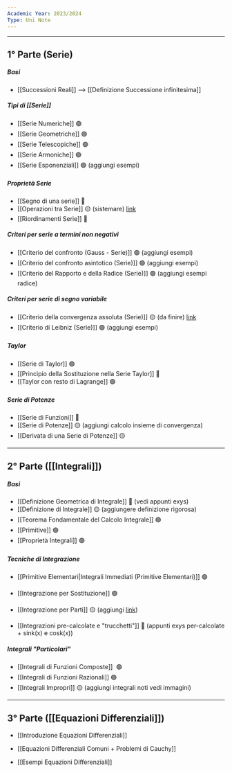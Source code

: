 ```yaml
---
Academic Year: 2023/2024
Type: Uni Note
---
```

---
## 1° Parte (Serie)
##### Basi
- [[Successioni Reali]] --> [[Definizione Successione infinitesima]]

##### Tipi di [[Serie]]
- [[Serie Numeriche]] 🟢
- [[Serie Geometriche]] 🟢
- [[Serie Telescopiche]] 🟢
- [[Serie Armoniche]] 🟢
- [[Serie Esponenziali]] 🟢 (aggiungi esempi)

##### Proprietà Serie
- [[Segno di una serie]] 🔴
- [[Operazioni tra Serie]] 🟡 (sistemare)  [link](https://www.youmath.it/lezioni/analisi-matematica/serie-numeriche/752-somma-di-due-serie-e-risultati-di-convergenza.html)
- [[Riordinamenti Serie]] 🔴

##### Criteri per serie a termini non negativi
- [[Criterio del confronto (Gauss - Serie)]] 🟢 (aggiungi esempi)
- [[Criterio del confronto asintotico (Serie)]] 🟢 (aggiungi esempi)
- [[Criterio del Rapporto e della Radice (Serie)]] 🟢 (aggiungi esempi radice)

##### Criteri per serie di segno variabile
- [[Criterio della convergenza assoluta (Serie)]] 🟡 (da finire) [link](https://www.youmath.it/lezioni/analisi-matematica/serie-numeriche/749-convergenza-assoluta.html)
- [[Criterio di Leibniz (Serie)]] 🟢 (aggiungi esempi)

##### Taylor
- [[Serie di Taylor]] 🟢
- [[Principio della Sostituzione nella Serie Taylor]] 🔴
- [[Taylor con resto di Lagrange]] 🟢

##### Serie di Potenze
- [[Serie di Funzioni]] 🔴
- [[Serie di Potenze]] 🟡 (aggiungi calcolo insieme di convergenza)
- [[Derivata di una Serie di Potenze]] 🟡

---
## 2° Parte ([[Integrali]])

##### Basi
- [[Definizione Geometrica di Integrale]] 🔴 (vedi appunti exys)
- [[Definizione di Integrale]] 🟡 (aggiungere definizione rigorosa)
- [[Teorema Fondamentale del Calcolo Integrale]] 🟢
- [[Primitive]] 🟢
- [[Proprietà Integrali]] 🟢

##### Tecniche di Integrazione
- [[Primitive Elementari|Integrali Immediati (Primitive Elementari)]] 🟢
- [[Integrazione per Sostituzione]] 🟢
- [[Integrazione per Parti]] 🟡 (aggiungi [link](https://alem1105.github.io/Quartz/Primo-Anno/Secondo-Semestre/Calcolo-Integrale/Integrali#integrazione-per-parti-fattore-differenziale-1-e-integrali-ciclici))

- [[Integrazioni pre-calcolate e "trucchetti"]] 🔴 (appunti exys per-calcolate + sink(x) e cosk(x))

##### Integrali "Particolari"
- [[Integrali di Funzioni Composte]]  🟢
- [[Integrali di Funzioni Razionali]] 🟢
- [[Integrali Impropri]] 🟡 (aggiungi integrali noti vedi immagini)

---
## 3° Parte ([[Equazioni Differenziali]])
- [[Introduzione Equazioni Differenziali]]
- [[Equazioni Differenziali Comuni + Problemi di Cauchy]]

- [[Esempi Equazioni Differenziali]]